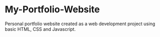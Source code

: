 # My-Portfolio-Website
Personal portfolio website created as a web development project using basic HTML, CSS and Javascript. 
